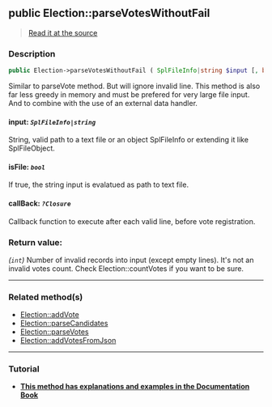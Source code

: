 ## public Election::parseVotesWithoutFail

> [Read it at the source](https://github.com/julien-boudry/Condorcet/blob/master/src/ElectionProcess/VotesProcess.php#L393)

### Description    

```php
public Election->parseVotesWithoutFail ( SplFileInfo|string $input [, bool $isFile = false , ?Closure $callBack = null] ): int
```

Similar to parseVote method. But will ignore invalid line. This method is also far less greedy in memory and must be prefered for very large file input. And to combine with the use of an external data handler.
    

#### **input:** *`SplFileInfo|string`*   
String, valid path to a text file or an object SplFileInfo or extending it like SplFileObject.    


#### **isFile:** *`bool`*   
If true, the string input is evalatued as path to text file.    


#### **callBack:** *`?Closure`*   
Callback function to execute after each valid line, before vote registration.    


### Return value:   

*(`int`)* Number of invalid records into input (except empty lines). It's not an invalid votes count. Check Election::countVotes if you want to be sure.


---------------------------------------

### Related method(s)      

* [Election::addVote](/Docs/ApiReferences/Election%20Class/public%20Election--addVote.md)    
* [Election::parseCandidates](/Docs/ApiReferences/Election%20Class/public%20Election--parseCandidates.md)    
* [Election::parseVotes](/Docs/ApiReferences/Election%20Class/public%20Election--parseVotes.md)    
* [Election::addVotesFromJson](/Docs/ApiReferences/Election%20Class/public%20Election--addVotesFromJson.md)    

---------------------------------------

### Tutorial

* **[This method has explanations and examples in the Documentation Book](https://www.condorcet.io/3.AsPhpLibrary/5.Votes/1.AddVotes)**    
